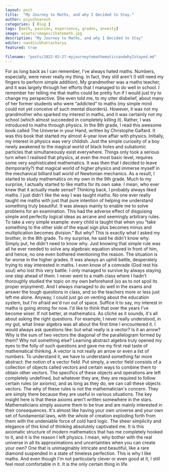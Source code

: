 ```yaml
---
layout: post
title:  "My Journey to Maths, and why I Decided to Stay."
author: piyushnaresh
categories: [ Blog ]
tags: [math, passion, experience, grades, anxeity]
image: assets/images/ihatemath.jpg
description: "My Journey to Maths, and why I Decided to Stay"
editor: nandinibhattacharya
featured: true

filename: "posts/2022-03-27-myjourneytomathematicsandwhyIstayed.md"
---
```


For as long back as I can remember, I've always hated maths. Numbers, especially, were never really my thing. In fact, they still aren't (I still need my fingers to perform simple addition). My grandmother was a maths teacher, and it was largely through her efforts that I managed to do well in school. I remember her telling me that maths could be pretty fun if I would just try to change my perspective. She even told me, to my utter disbelief, about many of her former students who were “addicted” to maths (my simple mind could not yet conceive of such mental disorders). However, it was not my grandmother who sparked my interest in maths, and it was certainly not my school (which almost succeeded in completely killing it). Rather, I was introduced to maths through physics. 
In the 8th grade, I read this awesome book called The Universe in your Hand, written by Christophe Galfard. It was this book that started my almost 4-year love affair with physics. Initially, my interest in physics was very childish. Just the simple curiosity of a boy newly awakened to the magical world of black holes and subatomic particles that simultaneously exist everywhere. Things only took a serious turn when I realised that physics, at even the most basic level, requires some very sophisticated mathematics. It was then that I decided to leave (temporarily?) that magical world of higher physics and immerse myself in the mechanical billiard ball world of Newtonian mechanics. As a result, I started to study mathematics on my own in the 9th grade.
Much to my surprise, I actually started to like maths for its own sake. I mean, who ever knew that it actually made sense? Thinking back, I probably always liked maths. I just didn't like the way I was taught maths. No one ever really taught me maths with just that pure intention of helping me understand something truly beautiful. It was always mainly to enable me to solve problems for an examination. This had the adverse effect of disguising simple and perfectly logical ideas as arcane and seemingly arbitrary rules. To take a very simple example: every child is taught that when you “take something to the other side of the equal sign plus becomes minus and multiplication becomes division.” But why? This is exactly what I asked my brother, in the 8th grade. To my surprise, he said he didn't know why. Simply put, he didn't need to know why. Just knowing that simple rule was all he ever needed to solve any algebraic equation shoved in front of him, and hence, no one even bothered mentioning the reason. 
The situation is far worse in the higher grades. It was always an uphill battle, desperately trying to stay interested in maths. I even know of a comrade (God rest his soul) who lost this very battle. I only managed to survive by always staying one step ahead of them. I never went to a math class where I hadn't thoroughly studied the topic on my own beforehand (so as to not spoil its proper enjoyment). And I always managed to do well in the exams and answer the tough questions in class, and so the teachers more or less just left me alone. Anyway, I could just go on venting about the education system, but I'm afraid we'd run out of space. Suffice it to say, my interest in maths is going strong for now. 
I'd like to think that over the years I've become wiser. If not better, at mathematics. As cliché as it sounds, it's all about asking the right questions. For example, I never really understood, in my gut, what linear algebra was all about the first time I encountered it. I would always ask questions like: but what really is a vector? Is it an arrow? Why is the sum of two vectors the diagonal of the parallelogram formed by them? Why not something else? Learning abstract algebra truly opened my eyes to the folly of such questions and gave me my first real taste of mathematical thinking. A vector is not really an arrow or even a list of numbers. To understand it, we have to understand something far more abstract: the notion of a vector field. Put simply, a vector field consists of a collection of objects called vectors and certain ways to combine them to obtain other vectors. The specifics of these objects and operations are left completely undefined, but whatever they are, they are required to follow certain rules (or axioms), and as long as they do, we can call these objects vectors. The why of these rules is not the mathematician's concern. They are simply there because they are useful in various situations. The key insight here is that these axioms aren't written somewhere in the stars. Mathematicians simply assume them to be true and are mainly interested in their consequences. It's almost like having your own universe and your own set of fundamental laws, with the whole of creation exploding forth from them with the undeniable force of cold hard logic. 
The sheer simplicity and elegance of this kind of thinking absolutely captivated me. It is this axiomatic structure of modern mathematics that has me completely hooked to it, and it is the reason I left physics. I mean, why bother with the real universe in all its approximations and uncertainties when you can create your own? One that is unimaginably intricate and beautiful, like a rare diamond suspended in a state of timeless perfection. This is why I like maths. And even though I'm not particularly clever or even good at it, I still feel most comfortable in it. It is the only certain thing in life. 
